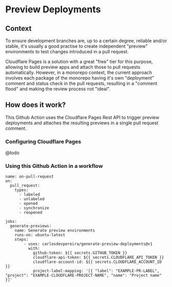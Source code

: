 # Preview Deployments

## Context

To ensure development branches are, up to a certain degree, reliable and/or stable, it's usually a good practise to create independent "preview" environments to test changes introduced in a pull request.

Cloudflare Pages is a solution with a great "free" tier for this purpose, allowing to build preview apps and attach those to pull requests automatically. However, in a monorepo context, the current approach involves each package of the monorepo having it's own "deployment" comment and status check in the pull requests, resulting in a "comment flood" and making the review process not "ideal".

## How does it work?

This Github Action uses the Cloudflare Pages Rest API to trigger preview deployments and attaches the resulting previews in a single pull request comment.

### Configuring Cloudflare Pages

@todo

### Using this Github Action in a workflow

```
name: on-pull-request
on:
  pull_request:
    types:
      - labeled
      - unlabeled
      - opened
      - synchronize
      - reopened

jobs:
  generate-previews:
    name: Generate preview environments
    runs-on: ubuntu-latest
    steps:
        - uses: carlosdevpereira/generate-preview-deployments@v1
          with:
            github-token: ${{ secrets.GITHUB_TOKEN }}
            cloudflare-api-token: ${{ secrets.CLOUDFLARE_API_TOKEN }}
            cloudflare-account-id: ${{ secrets.CLOUDFLARE_ACCOUNT_ID }}
            project-label-mapping: '[{ "label": "EXAMPLE-PR-LABEL", "project": "EXAMPLE-CLOUDFLARE-PROJECT-NAME", "name": "Project name" }]'

```

